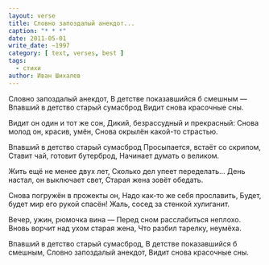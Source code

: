 ```yaml
---
layout: verse
title: Словно запоздалый анекдот...
caption: "* * *"
date: 2011-05-01
write_date: ~1997
category: [ text, verses, best ]
tags:
  - стихи
author: Иван Шихалев
---
```

Словно запоздалый анекдот,
В детстве показавшийся б смешным —
Впавший в детство старый сумасброд
Видит снова красочные сны.

Видит он один и тот же сон,
Дикий, безрассудный и прекрасный:
Снова молод он, красив, умён,
Снова окрылён какой-то страстью.

Впавший в детство старый сумасброд
Просыпается, встаёт со скрипом,
Ставит чай, готовит бутерброд,
Начинает думать о великом.

Жить ещё не менее двух лет,
Сколько дел упеет переделать...
День настал, он выключает свет,
Старая жена зовёт обедать.

Снова погружён в прожекты он,
Надо как-то же себя прославить,
Будет, будет мир его рукой спасён!
Жаль, сосед за стенкой хулиганит.

Вечер, ужин, рюмочка вина —
Перед сном расслабиться неплохо.
Вновь ворчит над ухом старая жена,
Что разбил тарелку, неумёха.

Впавший в детство старый сумасброд,
В детстве показавшийся б смешным,
Словно запоздалый анекдот,
Видит снова красочные сны.
